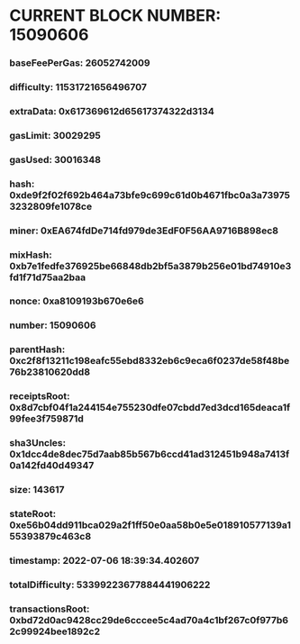 # CURRENT BLOCK NUMBER: 15090606

### baseFeePerGas: 26052742009
### difficulty: 11531721656496707
### extraData: 0x617369612d65617374322d3134
### gasLimit: 30029295
### gasUsed: 30016348
### hash: 0xde9f2f02f692b464a73bfe9c699c61d0b4671fbc0a3a739753232809fe1078ce
### miner: 0xEA674fdDe714fd979de3EdF0F56AA9716B898ec8
### mixHash: 0xb7e1fedfe376925be66848db2bf5a3879b256e01bd74910e3fd1f71d75aa2baa
### nonce: 0xa8109193b670e6e6
### number: 15090606
### parentHash: 0xc2f8f13211c198eafc55ebd8332eb6c9eca6f0237de58f48be76b23810620dd8
### receiptsRoot: 0x8d7cbf04f1a244154e755230dfe07cbdd7ed3dcd165deaca1f99fee3f759871d
### sha3Uncles: 0x1dcc4de8dec75d7aab85b567b6ccd41ad312451b948a7413f0a142fd40d49347
### size: 143617
### stateRoot: 0xe56b04dd911bca029a2f1ff50e0aa58b0e5e018910577139a155393879c463c8
### timestamp: 2022-07-06 18:39:34.402607
### totalDifficulty: 53399223677884441906222
### transactionsRoot: 0xbd72d0ac9428cc29de6cccee5c4ad70a4c1bf267c0f977b62c99924bee1892c2

